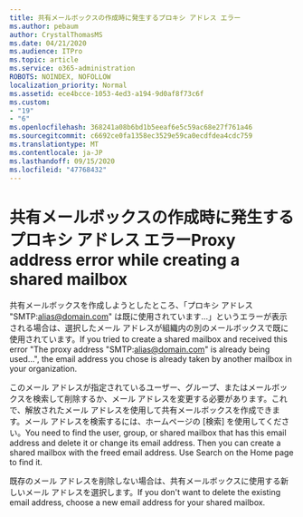 ```yaml
---
title: 共有メールボックスの作成時に発生するプロキシ アドレス エラー
ms.author: pebaum
author: CrystalThomasMS
ms.date: 04/21/2020
ms.audience: ITPro
ms.topic: article
ms.service: o365-administration
ROBOTS: NOINDEX, NOFOLLOW
localization_priority: Normal
ms.assetid: ece4bcce-1053-4ed3-a194-9d0af8f73c6f
ms.custom:
- "19"
- "6"
ms.openlocfilehash: 368241a08b6bd1b5eeaf6e5c59ac68e27f761a46
ms.sourcegitcommit: c6692ce0fa1358ec3529e59ca0ecdfdea4cdc759
ms.translationtype: MT
ms.contentlocale: ja-JP
ms.lasthandoff: 09/15/2020
ms.locfileid: "47768432"
---
```

# <a name="proxy-address-error-while-creating-a-shared-mailbox"></a><span data-ttu-id="3262d-102">共有メールボックスの作成時に発生するプロキシ アドレス エラー</span><span class="sxs-lookup"><span data-stu-id="3262d-102">Proxy address error while creating a shared mailbox</span></span>

<span data-ttu-id="3262d-103">共有メールボックスを作成しようとしたところ、「プロキシ アドレス "SMTP:alias@domain.com" は既に使用されています...」というエラーが表示される場合は、選択したメール アドレスが組織内の別のメールボックスで既に使用されています。</span><span class="sxs-lookup"><span data-stu-id="3262d-103">If you tried to create a shared mailbox and received this error "The proxy address "SMTP:alias@domain.com" is already being used…", the email address you chose is already taken by another mailbox in your organization.</span></span>
  
<span data-ttu-id="3262d-p101">このメール アドレスが指定されているユーザー、グループ、またはメールボックスを検索して削除するか、メール アドレスを変更する必要があります。これで、解放されたメール アドレスを使用して共有メールボックスを作成できます。メール アドレスを検索するには、ホームページの [検索] を使用してください。</span><span class="sxs-lookup"><span data-stu-id="3262d-p101">You need to find the user, group, or shared mailbox that has this email address and delete it or change its email address. Then you can create a shared mailbox with the freed email address. Use Search on the Home page to find it.</span></span>
  
<span data-ttu-id="3262d-107">既存のメール アドレスを削除しない場合は、共有メールボックスに使用する新しいメール アドレスを選択します。</span><span class="sxs-lookup"><span data-stu-id="3262d-107">If you don't want to delete the existing email address, choose a new email address for your shared mailbox.</span></span>
  